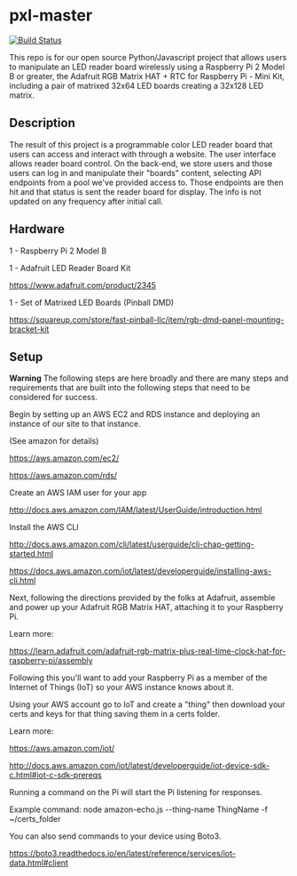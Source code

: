 # pxl-master

[![Build Status](https://travis-ci.org/PXL-CF2016/pxl-master-server.svg?branch=master)](https://travis-ci.org/PXL-CF2016/pxl-master-server)

This repo is for our open source Python/Javascript project that allows users
to manipulate an LED reader board wirelessly using a Raspberry Pi 2 Model B
or greater, the Adafruit RGB Matrix HAT + RTC for Raspberry Pi - Mini Kit, 
including a pair of matrixed 32x64 LED boards creating a 32x128 LED matrix.

## Description

The result of this project is a programmable color LED reader board that
users can access and interact with through a website. The user interface 
allows reader board control. On the back-end, we store users and those 
users can log in and manipulate their "boards" content, selecting API 
endpoints from a pool we've provided access to. Those endpoints are then
hit and that status is sent the reader board for display. The info is not
updated on any frequency after initial call.

## Hardware

1 - Raspberry Pi 2 Model B

1 - Adafruit LED Reader Board Kit

https://www.adafruit.com/product/2345

1 - Set of Matrixed LED Boards (Pinball DMD)

https://squareup.com/store/fast-pinball-llc/item/rgb-dmd-panel-mounting-bracket-kit


## Setup

**Warning**
The following steps are here broadly and there are many steps and 
requirements that are built into the following steps that need to be 
considered for success. 

Begin by setting up an AWS EC2 and RDS instance and deploying an instance 
of our site to that instance.

(See amazon for details)

https://aws.amazon.com/ec2/

https://aws.amazon.com/rds/


Create an AWS IAM user for your app

http://docs.aws.amazon.com/IAM/latest/UserGuide/introduction.html


Install the AWS CLI

http://docs.aws.amazon.com/cli/latest/userguide/cli-chap-getting-started.html

https://docs.aws.amazon.com/iot/latest/developerguide/installing-aws-cli.html


Next, following the directions provided by the folks at Adafruit, assemble
and power up your Adafruit RGB Matrix HAT, attaching it to your Raspberry Pi.

Learn more:

https://learn.adafruit.com/adafruit-rgb-matrix-plus-real-time-clock-hat-for-raspberry-pi/assembly


Following this you'll want to add your Raspberry Pi as a member of the
Internet of Things (IoT) so your AWS instance knows about it.

Using your AWS account go to IoT and create a "thing" then download 
your certs and keys for that thing saving them in a certs folder.

Learn more:

https://aws.amazon.com/iot/

http://docs.aws.amazon.com/iot/latest/developerguide/iot-device-sdk-c.html#iot-c-sdk-prereqs


Running a command on the Pi will start the Pi listening for responses.

Example command:
node amazon-echo.js --thing-name ThingName -f ~/certs_folder


You can also send commands to your device using Boto3.

https://boto3.readthedocs.io/en/latest/reference/services/iot-data.html#client




